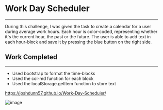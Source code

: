 #  Work Day Scheduler
 
***

During this challenge, I was given the task to create a calendar for a user during average work hours. Each hour is color-coded, representing whether it's the current hour, the past or the future. The user is able to add text in each hour-block and save it by pressing the blue button on the right side.

## Work Completed 

***

* Used bootstrap to format the time-blocks 
* Used the col-md function for each block
* Used the localStorage.getItem function to store text 



https://joshdunn57.github.io/Work-Day-Scheduler/

![image](https://user-images.githubusercontent.com/105329236/174901683-c0db670b-fcb5-45d0-b5d8-558d4947695d.png)
